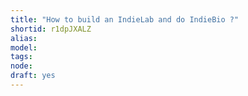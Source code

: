 ```yaml
---
title: "How to build an IndieLab and do IndieBio ?"
shortid: r1dpJXALZ
alias: 
model: 
tags: 
node: 
draft: yes
--- 
```

 